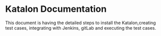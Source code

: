 # Katalon Documentation
This document is having the detailed steps to install the Katalon,creating test cases, integrating with Jenkins, gitLab and executing the test cases.
